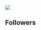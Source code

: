 ![](https://komarev.com/ghpvc/?username=shardwiz) 
## Followers
<!-- FOLLOWERS START --> 
<!-- FOLLOWERS END -->                                      
